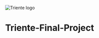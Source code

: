 ![Triente logo](https://user-images.githubusercontent.com/80899361/117803378-daa35180-b256-11eb-96ca-de66f2a5014c.jpg)
# Triente-Final-Project
